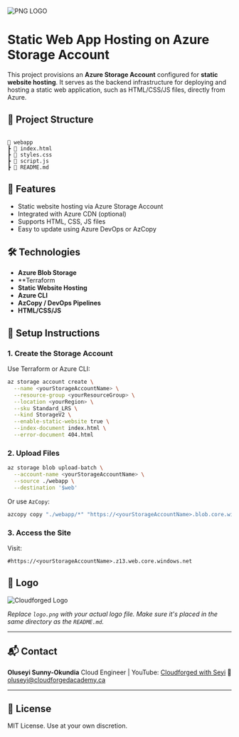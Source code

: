 
![PNG LOGO](https://github.com/user-attachments/assets/e0fba218-6059-4c69-9d46-c9354e392b93)

# Static Web App Hosting on Azure Storage Account

This project provisions an **Azure Storage Account** configured for **static website hosting**. It serves as the backend infrastructure for deploying and hosting a static web application, such as HTML/CSS/JS files, directly from Azure.

## 📁 Project Structure

```

📂 webapp
┣ 📜 index.html
┣ 📜 styles.css
┣ 📜 script.js
┣ 📄 README.md

````

## 🚀 Features

- Static website hosting via Azure Storage Account
- Integrated with Azure CDN (optional)
- Supports HTML, CSS, JS files
- Easy to update using Azure DevOps or AzCopy

## 🛠️ Technologies

- **Azure Blob Storage**
- **Terraform
- **Static Website Hosting**
- **Azure CLI**
- **AzCopy / DevOps Pipelines**
- **HTML/CSS/JS**

## 🔧 Setup Instructions

### 1. Create the Storage Account

Use Terraform or Azure CLI:

```bash
az storage account create \
  --name <yourStorageAccountName> \
  --resource-group <yourResourceGroup> \
  --location <yourRegion> \
  --sku Standard_LRS \
  --kind StorageV2 \
  --enable-static-website true \
  --index-document index.html \
  --error-document 404.html
````

### 2. Upload Files

```bash
az storage blob upload-batch \
  --account-name <yourStorageAccountName> \
  --source ./webapp \
  --destination '$web'
```

Or use `AzCopy`:

```bash
azcopy copy "./webapp/*" "https://<yourStorageAccountName>.blob.core.windows.net/\$web?<sas_token>" --recursive
```

### 3. Access the Site

Visit:

```
#https://<yourStorageAccountName>.z13.web.core.windows.net
```

## 📸 Logo

![Cloudforged Logo](logo.png)

*Replace `logo.png` with your actual logo file. Make sure it's placed in the same directory as the `README.md`.*

---

## 📬 Contact

**Oluseyi Sunny-Okundia**
Cloud Engineer | YouTube: [Cloudforged with Seyi](https://youtube.com/@cloudforged)
📧 [oluseyi@cloudforgedacademy.ca](mailto:oluseyi@cloudforgedacademy.ca)

---

## 📄 License

MIT License. Use at your own discretion.

```
